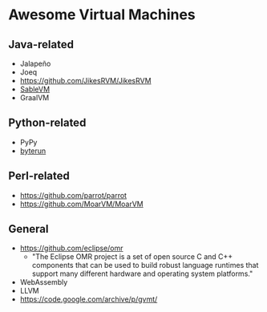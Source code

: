 Awesome Virtual Machines
========================

Java-related
------------
* Jalapeño
* Joeq
* https://github.com/JikesRVM/JikesRVM
* [SableVM](www.sablevm.org)
* GraalVM

Python-related
---------------
* PyPy
* [byterun](https://github.com/nedbat/byterun)

Perl-related
------------
* https://github.com/parrot/parrot
* https://github.com/MoarVM/MoarVM

General
-------

* https://github.com/eclipse/omr
  * "The Eclipse OMR project is a set of open source C and C++ components
  that can be used to build robust language runtimes that support many
  different hardware and operating system platforms."
* WebAssembly
* LLVM
* https://code.google.com/archive/p/gvmt/
